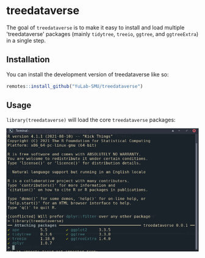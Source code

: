 
# treedataverse

<!-- badges: start -->
<!-- badges: end -->

The goal of `treedataverse` is to make it easy to install and load multiple 'treedataverse' packages (mainly `tidytree`, `treeio`, `ggtree`, and `ggtreeExtra`) in a single step.

## Installation

You can install the development version of treedataverse like so:

``` r
remotes::install_github("YuLab-SMU/treedataverse")
```

## Usage

`library(treedataverse)` will load the core `treedataverse` packages:

![](2021-10-29_16-41.png)
